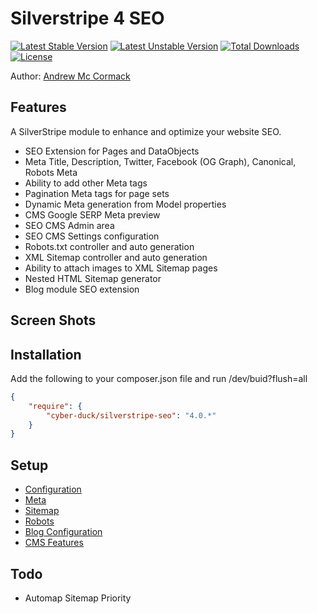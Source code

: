 # Silverstripe 4 SEO

[![Latest Stable Version](https://poser.pugx.org/cyber-duck/silverstripe-seo/v/stable)](https://packagist.org/packages/cyber-duck/silverstripe-seo)
[![Latest Unstable Version](https://poser.pugx.org/cyber-duck/silverstripe-seo/v/unstable)](https://packagist.org/packages/cyber-duck/silverstripe-seo)
[![Total Downloads](https://poser.pugx.org/cyber-duck/silverstripe-seo/downloads)](https://packagist.org/packages/cyber-duck/silverstripe-seo)
[![License](https://poser.pugx.org/cyber-duck/silverstripe-seo/license)](https://packagist.org/packages/cyber-duck/silverstripe-seo)

Author: [Andrew Mc Cormack](https://github.com/Andrew-Mc-Cormack)

## Features

A SilverStripe module to enhance and optimize your website SEO. 
  - SEO Extension for Pages and DataObjects
  - Meta Title, Description, Twitter, Facebook (OG Graph), Canonical, Robots Meta
  - Ability to add other Meta tags
  - Pagination Meta tags for page sets
  - Dynamic Meta generation from Model properties
  - CMS Google SERP Meta preview
  - SEO CMS Admin area
  - SEO CMS Settings configuration
  - Robots.txt controller and auto generation
  - XML Sitemap controller and auto generation
  - Ability to attach images to XML Sitemap pages
  - Nested HTML Sitemap generator
  - Blog module SEO extension

## Screen Shots

## Installation

Add the following to your composer.json file and run /dev/buid?flush=all

```json
{  
    "require": {  
        "cyber-duck/silverstripe-seo": "4.0.*"
    }
}
```

## Setup

  - [Configuration](/docs/configuration)
  - [Meta](/docs/meta)
  - [Sitemap](/docs/sitemap)
  - [Robots](/docs/robots)
  - [Blog Configuration](/docs/blog-configuration)
  - [CMS Features](/docs/cms-features)

## Todo

  - Automap Sitemap Priority